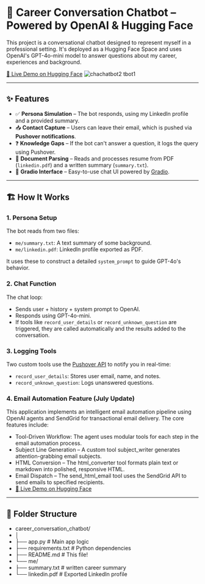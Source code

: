 # 🧠 Career Conversation Chatbot – Powered by OpenAI & Hugging Face

This project is a conversational chatbot designed to represent myself in a professional setting. It's deployed as a Hugging Face Space and uses OpenAI's GPT-4o-mini model to answer questions about my career, experiences and background.

[🔗 Live Demo on Hugging Face](https://huggingface.co/spaces/arnabmukherjee91/career_conversation)
![cha![chatbot2](https://github.com/user-attachments/assets/052c3f90-5d52-4afa-8f80-74166c34fe2b)
tbot1](https://github.com/user-attachments/assets/37a3eaca-e1a3-460f-a43b-65914b071e81)



---

## ✨ Features

- ✅ **Persona Simulation** – The bot responds, using my LinkedIn profile and a provided summary.
- 📥 **Contact Capture** – Users can leave their email, which is pushed via **Pushover notifications**.
- ❓ **Knowledge Gaps** – If the bot can't answer a question, it logs the query using Pushover.
- 📄 **Document Parsing** – Reads and processes resume from PDF (`linkedin.pdf`) and a written summary (`summary.txt`).
- 🤖 **Gradio Interface** – Easy-to-use chat UI powered by [Gradio](https://gradio.app/).

---

## 🏗️ How It Works

### 1. **Persona Setup**
The bot reads from two files:
- `me/summary.txt`: A text summary of some background.
- `me/linkedin.pdf`: LinkedIn profile exported as PDF.

It uses these to construct a detailed `system_prompt` to guide GPT-4o's behavior.

### 2. **Chat Function**
The chat loop:
- Sends user + history + system prompt to OpenAI.
- Responds using GPT-4o-mini.
- If tools like `record_user_details` or `record_unknown_question` are triggered, they are called automatically and the results added to the conversation.

### 3. **Logging Tools**
Two custom tools use the [Pushover API](https://pushover.net) to notify you in real-time:
- `record_user_details`: Stores user email, name, and notes.
- `record_unknown_question`: Logs unanswered questions.

### 4. **Email Automation Feature (July Update)**
This application implements an intelligent email automation pipeline using OpenAI agents and SendGrid for transactional email delivery. The core features include:
- Tool-Driven Workflow: The agent uses modular tools for each step in the email automation process.
- Subject Line Generation – A custom tool subject_writer generates attention-grabbing email subjects.
- HTML Conversion – The html_converter tool formats plain text or markdown into polished, responsive HTML.
- Email Dispatch – The send_html_email tool uses the SendGrid API to send emails to specified recipients.
- [🔗 Live Demo on Hugging Face](https://huggingface.co/spaces/arnabmukherjee91/career_bot)
  
  
---

## 📁 Folder Structure

- career_conversation_chatbot/
- │
- ├── app.py # Main app logic
- ├── requirements.txt # Python dependencies
- ├── README.md # This file!
- └── me/
- ├── summary.txt # written career summary
- └── linkedin.pdf # Exported LinkedIn profile

